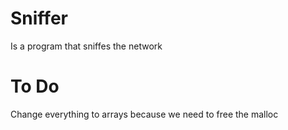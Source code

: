 # Sniffer
Is a program that sniffes the network
# To Do
Change everything to arrays because we need to free the malloc
